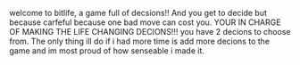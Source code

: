 welcome to bitlife, a game full of decsions!! And you get to decide but because carfeful because one bad move can cost you. YOUR IN CHARGE OF MAKING THE LIFE CHANGING DECIONS!!!
you have 2 decions to choose from. The only thing ill do if i had more time is add more decions to the game and im most proud of how senseable i made it.